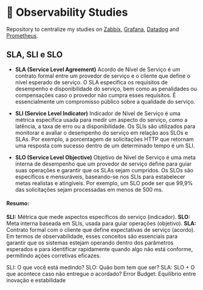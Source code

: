 # 👀 Observability Studies

Repository to centralize my studies on [Zabbix](./Zabbix/), [Grafana](./Grafana/), [Datadog](./Datadog/) and [Prometheus](./Prometheus/).

## SLA, SLI e SLO

- **SLA (Service Level Agreement)**
Acordo de Nível de Serviço é um contrato formal entre um provedor de serviço e o cliente que define o nível esperado de serviço. O SLA especifica os requisitos de desempenho e disponibilidade do serviço, bem como as penalidades ou compensações caso o provedor não cumpra esses requisitos. É essencialmente um compromisso público sobre a qualidade do serviço.

- **SLI (Service Level Indicator)**
Indicador de Nível de Serviço é uma métrica específica usada para medir um aspecto do serviço, como a latência, a taxa de erro ou a disponibilidade. Os SLIs são utilizados para monitorar e avaliar o desempenho do serviço em relação aos SLOs e SLAs. Por exemplo, a porcentagem de solicitações HTTP que retornam uma resposta com sucesso dentro de um determinado tempo é um SLI.

- **SLO (Service Level Objective)**
Objetivo de Nível de Serviço é uma meta interna de desempenho que um provedor de serviço define para guiar suas operações e garantir que os SLAs sejam cumpridos. Os SLOs são específicos e mensuráveis, baseando-se nos SLIs para estabelecer metas realistas e atingíveis. Por exemplo, um SLO pode ser que 99,9% das solicitações sejam processadas em menos de 500 ms.

#### Resumo:
**SLI:** Métrica que mede aspectos específicos do serviço (indicador).
**SLO:** Meta interna baseada em SLIs, usada para guiar operações (objetivo).
**SLA:** Contrato formal com o cliente que define expectativas de serviço (acordo).
Em termos de observabilidade, esses conceitos são essenciais para garantir que os sistemas estejam operando dentro dos parâmetros esperados e para identificar rapidamente quando algo não está conforme, permitindo ações corretivas eficazes.

SLI: O que você está medindo?
SLO: Quão bom tem que ser?
SLA: SLO + O que acontece caso não entregue o acordado? 
Error Budget: Equilíbrio entre inovação e estabilidade 

